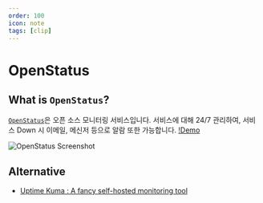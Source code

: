 ```yaml
---
order: 100
icon: note
tags: [clip]
---
```


# OpenStatus

## What is `OpenStatus`?

[`OpenStatus`](https://www.openstatus.dev/)은 오픈 소스 모니터링 서비스입니다. 서비스에 대해 24/7 관리하여, 서비스 Down 시 이메일, 메신저 등으로 알람 또한 가능합니다. [!Demo](https://status.openstatus.dev)

![OpenStatus Screenshot](https://p158.p1.n0.cdn.getcloudapp.com/items/llu8KDy1/f35d0479-3535-4c37-b9ab-1ff01ff46cf1.png?source=viewer&v=706da7fcde15e354054982b764434654)

## Alternative

- [Uptime Kuma : A fancy self-hosted monitoring tool](https://github.com/louislam/uptime-kuma)
